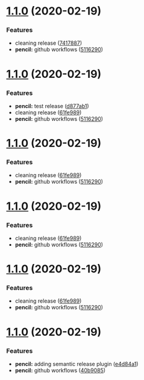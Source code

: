 # [1.1.0](https://github.com/guamatrix/rick-morty-app/compare/v1.0.0...v1.1.0) (2020-02-19)


### Features

* cleaning release ([7417887](https://github.com/guamatrix/rick-morty-app/commit/7417887972db212659495a2d03159ffc067c66d4))
* **pencil:** github workflows ([5116290](https://github.com/guamatrix/rick-morty-app/commit/51162909052c4016554d42b7b484a2da0bab7e1d))

# [1.1.0](https://github.com/guamatrix/rick-morty-app/compare/v1.0.0...v1.1.0) (2020-02-19)


### Features

* **pencil:** test release ([d877ab1](https://github.com/guamatrix/rick-morty-app/commit/d877ab14ea6a72c0998532f006ff9b4570fa6772))
* cleaning release ([61fe989](https://github.com/guamatrix/rick-morty-app/commit/61fe989c09b66aa53a654cacfa96f913d4cfd820))
* **pencil:** github workflows ([5116290](https://github.com/guamatrix/rick-morty-app/commit/51162909052c4016554d42b7b484a2da0bab7e1d))

# [1.1.0](https://github.com/guamatrix/rick-morty-app/compare/v1.0.0...v1.1.0) (2020-02-19)


### Features

* cleaning release ([61fe989](https://github.com/guamatrix/rick-morty-app/commit/61fe989c09b66aa53a654cacfa96f913d4cfd820))
* **pencil:** github workflows ([5116290](https://github.com/guamatrix/rick-morty-app/commit/51162909052c4016554d42b7b484a2da0bab7e1d))

# [1.1.0](https://github.com/guamatrix/rick-morty-app/compare/v1.0.0...v1.1.0) (2020-02-19)


### Features

* cleaning release ([61fe989](https://github.com/guamatrix/rick-morty-app/commit/61fe989c09b66aa53a654cacfa96f913d4cfd820))
* **pencil:** github workflows ([5116290](https://github.com/guamatrix/rick-morty-app/commit/51162909052c4016554d42b7b484a2da0bab7e1d))

# [1.1.0](https://github.com/guamatrix/rick-morty-app/compare/v1.0.0...v1.1.0) (2020-02-19)


### Features

* cleaning release ([61fe989](https://github.com/guamatrix/rick-morty-app/commit/61fe989c09b66aa53a654cacfa96f913d4cfd820))
* **pencil:** github workflows ([5116290](https://github.com/guamatrix/rick-morty-app/commit/51162909052c4016554d42b7b484a2da0bab7e1d))

# [1.1.0](https://github.com/guamatrix/rick-morty-app/compare/v1.0.0...v1.1.0) (2020-02-19)


### Features

* **pencil:** adding semantic release plugin ([e4d84a1](https://github.com/guamatrix/rick-morty-app/commit/e4d84a17cbb32f84b1fc387955ae5088b4096bd9))
* **pencil:** github workflows ([40b9085](https://github.com/guamatrix/rick-morty-app/commit/40b90854ebfbe2388a7c9c52063b8f0aa69d6832))
